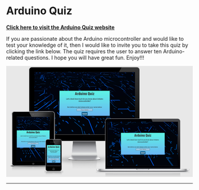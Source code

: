 # **Arduino Quiz**
**[Click here to visit the Arduino Quiz website](https://kwalczak80.github.io/Arduino-Quiz)**<br>
<p>If you are passionate about the Arduino microcontroller and would like to test your knowledge of it, then I would like to invite you to take this quiz by clicking the link below. The quiz requires the user to answer ten Arduino-related questions. I hope you will have great fun. Enjoy!!!</p>

![Responsive Design](assets/docs/responsive-design.PNG "Responsive Design of Arduino Quiz website")
<hr>